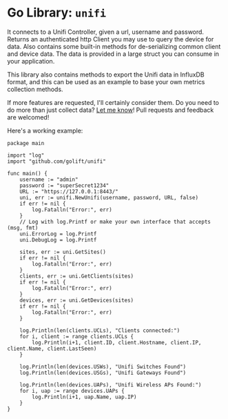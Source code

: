 # Go Library: `unifi`

It connects to a Unifi Controller, given a url, username and password. Returns
an authenticated http Client you may use to query the device for data. Also
contains some built-in methods for de-serializing common client and device
data. The data is provided in a large struct you can consume in your application.

This library also contains methods to export the Unifi data in InfluxDB format,
and this can be used as an example to base your own metrics collection methods.

If more features are requested, I'll certainly consider them. Do you need to do
more than just collect data? [Let me know](https://github.com/golift/unifi/issues/new)!
Pull requests and feedback are welcomed!

Here's a working example:
```golang
package main

import "log"
import "github.com/golift/unifi"

func main() {
	username := "admin"
	password := "superSecret1234"
	URL := "https://127.0.0.1:8443/"
	uni, err := unifi.NewUnifi(username, password, URL, false)
	if err != nil {
		log.Fatalln("Error:", err)
	}
	// Log with log.Printf or make your own interface that accepts (msg, fmt)
	uni.ErrorLog = log.Printf
	uni.DebugLog = log.Printf

	sites, err := uni.GetSites()
	if err != nil {
		log.Fatalln("Error:", err)
	}
	clients, err := uni.GetClients(sites)
	if err != nil {
		log.Fatalln("Error:", err)
	}
	devices, err := uni.GetDevices(sites)
	if err != nil {
		log.Fatalln("Error:", err)
	}

	log.Println(len(clients.UCLs), "Clients connected:")
	for i, client := range clients.UCLs {
		log.Println(i+1, client.ID, client.Hostname, client.IP, client.Name, client.LastSeen)
	}

	log.Println(len(devices.USWs), "Unifi Switches Found")
	log.Println(len(devices.USGs), "Unifi Gateways Found")

	log.Println(len(devices.UAPs), "Unifi Wireless APs Found:")
	for i, uap := range devices.UAPs {
		log.Println(i+1, uap.Name, uap.IP)
	}
}
```
